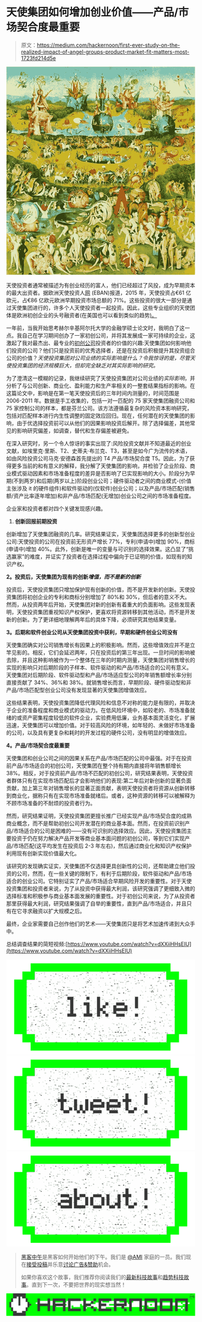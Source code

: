 # 天使集团如何增加创业价值——产品/市场契合度最重要

> 原文：<https://medium.com/hackernoon/first-ever-study-on-the-realized-impact-of-angel-groups-product-market-fit-matters-most-1723fd214d5e>

![](img/32c24ce9c62ba830428d3603925292f3.png)

天使投资者通常被描述为有创业经历的富人，他们已经超过了风投，成为早期资本的最大出资者。据欧洲天使投资人[网](https://hackernoon.com/tagged/network) (EBAN)报道，2015 年，天使投资占€61 亿欧元，占€86 亿欧元欧洲早期投资市场总额的 71%。这些投资的很大一部分是通过天使集团进行的，许多个人天使投资者一起投资。因此，这些专业组织的天使团体是欧洲初创企业的头号融资者(在美国也可以看到类似的趋势[)。](https://www.angelcapitalassociation.org/data/Documents/Resources/ACA-AngelBackground2014.pdf)

一年前，当我开始思考赫尔辛基阿尔托大学的金融学硕士论文时，我明白了这一点。我自己在学习期间创办了一家初创公司，并将其发展成一家可持续的企业，这激起了我对最杰出、最专业的[初创公司](https://hackernoon.com/tagged/startup)投资者的价值的兴趣:天使集团如何影响他们投资的公司？他们只是投资前的优秀选择者，还是在投资后积极提升其投资组合公司的价值？*天使投资集团对公司业绩的实际影响是什么？令我惊讶的是，尽管天使投资集团的经济规模巨大，但却完全缺乏对其实际影响的研究。*

为了澄清这一模糊的记录，我继续研究了天使投资集团对公司业绩的*实际影响*，并分析了与公司创新、商业化、盈利能力和生产率相关的一整套结果指标的影响。在这篇论文中，影响是在第一笔天使投资后的三年时间内测量的，时间范围是 2006-2011 年。数据是手工收集的，包括一对一匹配的 75 家天使集团融资公司和 75 家控制公司的样本，都是芬兰公司。该方法遵循最复杂的风险资本影响研究，包括对匹配样本进行内生性调整的固定效应回归。现在，任何潜在的天使集团的影响，由于优选择投资前可以从他们的因果影响投资后解开。除了选择偏差，其他常见的影响研究偏差，如调查，替代和生存偏差被避免。

在深入研究时，另一个令人惊讶的事实出现了:风险投资文献并不知道最近的创业文献，如埃里克·里斯、T2、史蒂夫·布兰克、T3，甚至是如今广为流传的术语，如由风险投资公司马克·安德森首先提出的 T4 产品/市场契合度 T5。因此，为了获得更多当前的和有意义的解释，我分解了天使集团的影响，并检验了企业阶段、商业模式驱动因素和市场准备程度的差异是否影响了已实现影响的大小。阶段分为早期(不到两岁)和后期(两岁以上)阶段创业公司；硬件驱动者之间的商业模式-(价值主张涉及 it 的硬件组件)和软件驱动的(仅软件)创业公司；以及产品/市场匹配(销售额/资产比率逐年增加)和非产品/市场匹配(无增加)创业公司之间的市场准备程度。

企业家和投资者都对四个关键发现感兴趣。

1.  **创新回报前期投资**

创新增加了天使集团融资的几率。研究结果证实，天使集团选择更多的创新型创业公司:天使投资的公司在投资前无形资产增长 77%，专利(申请中)增加 90%，商标(申请中)增加 40%。此外，创新是唯一的变量与可识别的选择效果。这凸显了“挑选赢家”的难度，并证实了投资者在选择过程中偏向于已证明的价值，如现有的知识产权。

**2。投资后，天使集团为现有的创新*增值，而不是新的创新***

投资后，天使投资集团只增加保护现有创新的价值，而不是开发新的创新。天使投资集团将初创企业的专利和商标分别增加了 80%和 30%，但后者的意义不大。然而，从投资两年后开始，天使集团对新的创新有着重大的负面影响。这些发现表明，天使投资集团重视知识产权保护，更喜欢将资源转移到其他活动，而不是开发新的创新。为了更详细地理解两年后的具体下降，必须研究其他结果变量。

**3。后期和软件创业公司从天使集团投资中获利，早期和硬件创业公司没有**

天使集团确实对公司销售增长有因果上的积极影响。然而，这些增值效应并不是立竿见影的。相反，它们会延迟两年，只在投资后的第三年出现。一旦时间的影响被去除，并且这种影响被作为一个整体在三年的时期内测量，天使集团对销售增长的实现的影响只对后期阶段的子样本、软件驱动的和产品/市场适合的公司有意义。天使集团对后期阶段、软件驱动型和产品/市场适应型公司的年销售额增长率分别直接贡献了 34%、36%和 38%。就销售增长而言，早期阶段、硬件驱动型和非产品/市场匹配型创业公司没有发现显著的天使集团增值效应。

这些结果表明，天使投资集团降低代理风险和信息不对称的能力是有限的，并取决于企业的准备程度和商业模式的驱动力。在低风险环境中，如较老的、市场准备就绪的或资产密集程度较低的软件企业，实验费用低廉，业务基本面灵活变化，扩展迅速，天使集团可以增加价值。对于较高风险的环境，如年轻的、未做好市场准备的公司，以及具有更复杂和耗时的开发过程的硬件公司，没有明显的增值效应。

**4。产品/市场契合度最重要**

天使集团和创业公司之间的因果关系在产品/市场匹配的公司中最强。对于在投资前产品/市场适合的初创公司，天使集团在整个持有期内直接将年销售额增长 38%。相反，对于投资前产品/市场不匹配的初创公司，研究结果表明，天使投资者群体只有在实现市场匹配后才会影响他们的表现:第二年后对新创新的显著负面贡献，加上第三年对销售增长的显著正面贡献，表明天使投资者将资源从创新转移到商业化，据称只有在实现市场准备就绪后。或者，这种资源的转移可以被解释为不顾市场准备的不耐烦的投资者行为。

然而，研究结果证明，天使投资集团更擅长推广已经实现产品/市场契合度的成熟商业概念，而不是帮助初创公司开发潜在的商业基本面。然而，在投资前识别产品/市场适合的公司是困难的——没有可识别的选择效应。因此，天使投资集团主要投资于仍在努力解决产品开发等商业基本面问题的初创公司，等到它们实现产品/市场匹配(这平均发生在投资后 2-3 年左右)，然后通过商业化和知识产权保护利用现有创新实现价值最大化。

该研究的发现确实证实，天使集团不仅选择更具创新性的公司，还帮助建立他们投资的公司，然而，在一些关键的限制下，有利于后期阶段，软件驱动和产品/市场适合的创业公司。它特别证实了产品/市场适合早期风险开发的重要性。对于天使投资集团和投资者来说，为了从投资中获得最大利润，该研究强调了更细致入微的选择标准和积极参与商业基本面发展的重要性。对于初创公司来说，为了从投资者那里获得最大利润，研究结果强调了自举的重要性，直到产品/市场适合，并且只有在它寻求融资以扩大规模之后。

最终，企业家需要自己创作他们的艺术——天使集团只是将艺术加速传递到大众手中。

总结调查结果的简短视频:[https://www.youtube.com/watch?v=dXXiiHHsEIU](https://www.youtube.com/watch?v=dXXiiHHsEIU)

[![](img/50ef4044ecd4e250b5d50f368b775d38.png)](http://bit.ly/HackernoonFB)[![](img/979d9a46439d5aebbdcdca574e21dc81.png)](https://goo.gl/k7XYbx)[![](img/2930ba6bd2c12218fdbbf7e02c8746ff.png)](https://goo.gl/4ofytp)

> [黑客中午](http://bit.ly/Hackernoon)是黑客如何开始他们的下午。我们是 [@AMI](http://bit.ly/atAMIatAMI) 家庭的一员。我们现在[接受投稿](http://bit.ly/hackernoonsubmission)并乐意[讨论广告&赞助](mailto:partners@amipublications.com)机会。
> 
> 如果你喜欢这个故事，我们推荐你阅读我们的[最新科技故事](http://bit.ly/hackernoonlatestt)和[趋势科技故事](https://hackernoon.com/trending)。直到下一次，不要把世界的现实想当然！

[![](img/be0ca55ba73a573dce11effb2ee80d56.png)](https://goo.gl/Ahtev1)